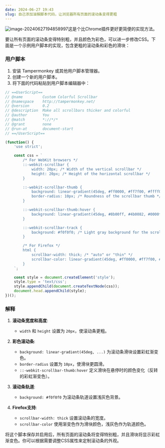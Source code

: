 ```yaml
---
date: 2024-06-27 19:43
slug: 自己添加油猴脚本代码，让浏览器所有页面的滚动条变得更粗
---
```


![image-20240627194858997](https://docu-1319658309.cos.ap-guangzhou.myqcloud.com/image-20240627194858997.png)这是个比Chrome插件更好更简便的实现方法。

要让所有页面的滚动条变得特别粗，并且颜色为彩色，可以进一步修改CSS。下面是一个示例用户脚本的实现，包含更粗的滚动条和彩色的滑块：

<!-- truncate -->

### 用户脚本

1. 安装 Tampermonkey 或其他用户脚本管理器。
2. 创建一个新的用户脚本。
3. 将下面的代码粘贴到用户脚本编辑器中：

```javascript
// ==UserScript==
// @name         Custom Colorful Scrollbar
// @namespace    http://tampermonkey.net/
// @version      0.2
// @description  Make all scrollbars thicker and colorful
// @author       You
// @match        *://*/*
// @grant        none
// @run-at       document-start
// ==/UserScript==

(function() {
    'use strict';

    const css = `
        /* For WebKit browsers */
        ::-webkit-scrollbar {
            width: 20px; /* Width of the vertical scrollbar */
            height: 20px; /* Height of the horizontal scrollbar */
        }

        ::-webkit-scrollbar-thumb {
            background: linear-gradient(45deg, #ff0000, #ff7f00, #ffff00, #00ff00, #0000ff, #4b0082, #8b00ff); /* Rainbow gradient */
            border-radius: 10px; /* Roundness of the scrollbar thumb */
        }

        ::-webkit-scrollbar-thumb:hover {
            background: linear-gradient(45deg, #8b00ff, #4b0082, #0000ff, #00ff00, #ffff00, #ff7f00, #ff0000); /* Reversed rainbow gradient */
        }

        ::-webkit-scrollbar-track {
            background: #f0f0f0; /* Light gray background for the scrollbar track */
        }

        /* For Firefox */
        html {
            scrollbar-width: thick; /* "auto" or "thin" */
            scrollbar-color: linear-gradient(45deg, #ff0000, #ff7f00, #ffff00, #00ff00, #0000ff, #4b0082, #8b00ff) #f0f0f0; /* thumb color and track color */
        }
    `;

    const style = document.createElement('style');
    style.type = 'text/css';
    style.appendChild(document.createTextNode(css));
    document.head.appendChild(style);
})();
```

### 解释

1. **滚动条宽度和高度**:
   - `width` 和 `height` 设置为 `20px`，使滚动条更粗。

2. **彩色滚动条**:
   - `background: linear-gradient(45deg, ...)` 为滚动条滑块设置彩虹渐变色。
   - `border-radius` 设置为 `10px`，使滑块更圆滑。
   - `::-webkit-scrollbar-thumb:hover` 定义滑块在悬停时的颜色变化（反转的彩虹渐变色）。

3. **滚动条轨道**:
   - `background: #f0f0f0` 为滚动条轨道设置浅灰色背景。

4. **Firefox支持**:
   - `scrollbar-width: thick` 设置滚动条的宽度。
   - `scrollbar-color` 使用渐变色作为滑块颜色，浅灰色作为轨道颜色。

将这个脚本保存并启用后，所有页面的滚动条将变得特别粗，并且滑块将显示彩虹渐变色。你可以根据需要调整CSS属性来定制滚动条的外观。

